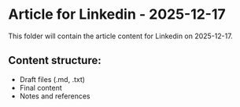 # Article for Linkedin - 2025-12-17

This folder will contain the article content for Linkedin on 2025-12-17.

## Content structure:
- Draft files (.md, .txt)
- Final content
- Notes and references
